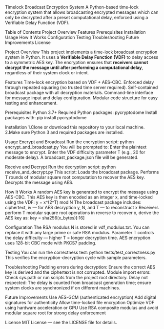 Timelock Broadcast Encryption System
A Python-based time-lock encryption system that allows broadcasting encrypted messages which can only be decrypted after a preset computational delay, enforced using a Verifiable Delay Function (VDF).

Table of Contents
Project Overview
Features
Prerequisites
Installation
Usage
How It Works
Configuration
Testing
Troubleshooting
Future Improvements
License

Project Overview
This project implements a time-lock broadcast encryption system in Python. It uses a **Verifiable Delay Function (VDF)** to delay access to a symmetric AES key. The encryption ensures that **receivers cannot decrypt the message until after performing a computational delay**, regardless of their system clock or intent.

Features
Time-lock encryption based on VDF + AES-CBC.
Enforced delay through repeated squaring (no trusted time server required).
Self-contained broadcast package with all decryption materials.
Command-line interface for message input and delay configuration.
Modular code structure for easy testing and enhancement.

Prerequisites
Python 3.7+
Required Python packages:
pycryptodome
Install packages with:
pip install pycryptodome

Installation
1.Clone or download this repository to your local machine.
2.Make sure Python 3 and required packages are installed.

Usage
Encrypt and Broadcast
Run the encryption script:
python encrypt_and_broadcast.py
You will be prompted to:
Enter the plaintext message to encrypt.
Enter the VDF difficulty parameter T (e.g., 20 for moderate delay).
A broadcast_package.json file will be generated.

Receive and Decrypt
Run the decryption script:
python receive_and_decrypt.py
This script:
Loads the broadcast package.
Performs T rounds of modular square root computation to recover the AES key.
Decrypts the message using AES.

How It Works
A random AES key is generated to encrypt the message using AES-CBC.
This AES key is then encoded as an integer x, and time-locked using the VDF:
y = x^(2^T) mod N
The broadcast package includes:
ciphertext, iv — for AES decryption
y, N, and T — to reconstruct x
Receivers perform T modular square root operations in reverse to recover x, derive the AES key as:
key = sha256(x_bytes)[:16]


Configuration
The RSA modulus N is stored in vdf_modulus.txt. You can replace it with any large prime or safe RSA modulus.
Parameter T controls the delay difficulty — higher T = longer decryption time.
AES encryption uses 128-bit CBC mode with PKCS7 padding.

Testing
You can run the correctness test:
python tests/test_correctness.py
This verifies the encryption-decryption cycle with sample parameters.

Troubleshooting
Padding errors during decryption: Ensure the correct AES key is derived and the ciphertext is not corrupted.
Module import errors: Check sys.path or run scripts from the project root directory.
Delay not respected: The delay is counted from broadcast generation time; ensure system clocks are synchronized if on different machines.

Future Improvements
Use AES-GCM (authenticated encryption)
Add digital signatures for authenticity
Allow time-locked file encryption
Optimize VDF using hardware acceleration or GPU
Use RSA composite modulus and avoid modular square root for strong delay enforcement

License
MIT License — see the LICENSE file for details.